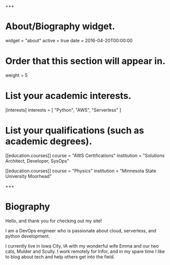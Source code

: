 +++
# About/Biography widget.
widget = "about"
active = true
date = 2016-04-20T00:00:00

# Order that this section will appear in.
weight = 5

# List your academic interests.
[interests]
  interests = [
    "Python",
    "AWS",
    "Serverless"
  ]

# List your qualifications (such as academic degrees).

[[education.courses]]
  course = "AWS Certifications"
  institution = "Solutions Architect, Developer, SysOps"

[[education.courses]]
  course = "Physics"
  institution = "Minnesota State University Moorhead"


 
+++

# Biography

Hello, and thank you for checking out my site!

I am a DevOps engineer who is passionate about cloud, serverless, and python development. 

I currently live in Iowa City, IA with my wonderful wife Emma and our two cats, Mulder and Scully. I work remotely for Infor, and in my spare time I like to blog about tech and help others get into the field.
